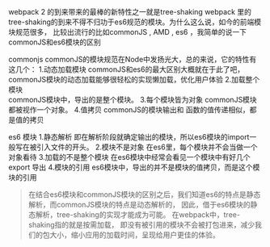 webpack 2 的到来带来的最棒的新特性之一就是tree-shaking 
webpack 里的tree-shaking的到来不得不归功于es6规范的模块。为什么这么说，如今的前端模块规范很多，
比较出流行的比如commonJS , AMD , es6 ，我简单的说一下commonJS和es6模块的区别

commonjs
commonJS的模块规范在Node中发扬光大，总的来说，它的特性有这几个：
1.动态加载模块 
commonJS和es6的最大区别大概就在于此了吧，commonJS模块的动态加载能够很轻松的实现懒加载，优化用户体验
2.加载整个模块  
commonJS模块中，导出的是整个模块。
3.每个模块皆为对象 
commonJS模块都被视作一个对象。
4.值拷贝 
commonJS的模块输出和 函数的值传递相似，都是值的拷贝

es6 模块
1.静态解析 
即在解析阶段就确定输出的模块，所以es6模块的import一般写在被引入文件的开头。
2.模块不是对象 
在es6里，每个模块并不会当做一个对象看待
3.加载的不是整个模块 
在es6模块中经常会看见一个模块中有好几个export 导出
4.模块的引用 
es6模块中，导出的并不是模块的值拷贝，而是这个模块的引用

>在结合es6模块和commonJS模块的区别之后，我们知道es6的特点是静态解析，而commonJS模块的特点是动态解析的，
因此，借于es6模块的静态解析，tree-shaking的实现才能成为可能。
在webpack中，tree-shaking指的就是按需加载，
即没有被引用的模块不会被打包进来，减少我们的包大小，缩小应用的加载时间，呈现给用户更佳的体验。